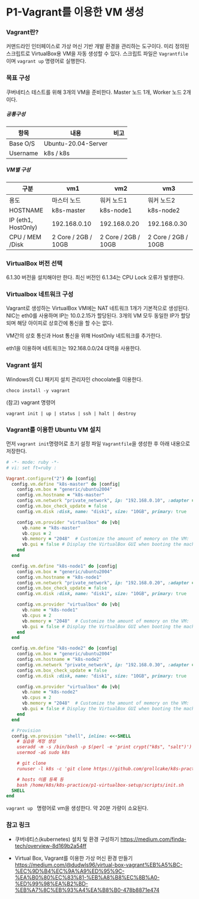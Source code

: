 # P1-Vagrant를 이용한 VM 생성



### Vagrant란?

커맨드라인 인터페이스로 가상 머신 기반 개발 환경을 관리하는 도구이다. 미리 정의된 스크립트로 VirtualBox용 VM을 자동 생성할 수 있다. 스크립트 파일은 `Vagrantfile` 이며 `vagrant up` 명령어로 실행한다.



### 목표 구성

쿠버네티스 테스트를 위해 3개의 VM을 준비한다. Master 노드 1개, Worker 노드 2개이다.

##### 공통구성

| 항목     | 내용                | 비고 |
| -------- | ------------------- | ---- |
| Base O/S | Ubuntu-20.04-Server |      |
| Username | k8s / k8s           |      |

##### VM별 구성

| 구분                | vm1                 | vm2                 | vm3                 |
| ------------------- | ------------------- | ------------------- | ------------------- |
| 용도                | 마스터 노드         | 워커 노드1          | 워커 노드2          |
| HOSTNAME            | k8s-master          | k8s-node1           | k8s-node2           |
| IP (eth1, HostOnly) | 192.168.0.10        | 192.168.0.20        | 192.168.0.30        |
| CPU / MEM /Disk     | 2 Core / 2GB / 10GB | 2 Core / 2GB / 10GB | 2 Core / 2GB / 10GB |



### VirtualBox 버전 선택

6.1.30 버전을 설치해야만 한다. 최신 버전인 6.1.34는 CPU Lock 오류가 발생한다.



### Virtualbox 네트워크 구성

Vagrant로 생성하는 VirtualBox VM에는 NAT 네트워크 1개가 기본적으로 생성된다. NIC는 eth0를 사용하며 IP는 10.0.2.15가 할당된다. 3개의 VM 모두 동일한 IP가 할당되며 해당 아이피로 상호간에 통신을 할 수는 없다.

VM간의 상호 통신과 Host 통신을 위해 HostOnly 네트워크를 추가한다.

eth1을 이용하며 네트워크는 192.168.0.0/24 대역을 사용한다.



### Vagrant 설치

Windows의 CLI 패키지 설치 관리자인 chocolate를 이용한다.

```
choco install -y vagrant
```

(참고) vagrant 명령어

```
vagrant init | up | status | ssh | halt | destroy
```



### Vagrant를 이용한 Ubuntu VM 설치

먼저 `vagrant init`명령어로 초기 설정 파일 `Vagrantfile`을 생성한 후 아래 내용으로 저장한다.

```ruby
# -*- mode: ruby -*-
# vi: set ft=ruby :

Vagrant.configure("2") do |config|
  config.vm.define "k8s-master" do |config|
    config.vm.box = "generic/ubuntu2004"
    config.vm.hostname = "k8s-master"
    config.vm.network "private_network", ip: "192.168.0.10", :adapter => 2
    config.vm.box_check_update = false
    config.vm.disk :disk, name: "disk1", size: "10GB", primary: true

    config.vm.provider "virtualbox" do |vb|
      vb.name = "k8s-master"
      vb.cpus = 2
      vb.memory = "2048"  # Customize the amount of memory on the VM:
      vb.gui = false # Display the VirtualBox GUI when booting the machine
    end
  end

  config.vm.define "k8s-node1" do |config|
    config.vm.box = "generic/ubuntu2004"
    config.vm.hostname = "k8s-node1"
    config.vm.network "private_network", ip: "192.168.0.20", :adapter => 2
    config.vm.box_check_update = false
    config.vm.disk :disk, name: "disk1", size: "10GB", primary: true

    config.vm.provider "virtualbox" do |vb|
      vb.name = "k8s-node1"
      vb.cpus = 2
      vb.memory = "2048"  # Customize the amount of memory on the VM:
      vb.gui = false # Display the VirtualBox GUI when booting the machine
    end
  end

  config.vm.define "k8s-node2" do |config|
    config.vm.box = "generic/ubuntu2004"
    config.vm.hostname = "k8s-node2"
    config.vm.network "private_network", ip: "192.168.0.30", :adapter => 2
    config.vm.box_check_update = false
    config.vm.disk :disk, name: "disk1", size: "10GB", primary: true

    config.vm.provider "virtualbox" do |vb|
      vb.name = "k8s-node2"
      vb.cpus = 2
      vb.memory = "2048"  # Customize the amount of memory on the VM:
      vb.gui = false # Display the VirtualBox GUI when booting the machine
    end
  end

  # Provision
  config.vm.provision "shell", inline: <<-SHELL
    # 실습용 계정 생성
    useradd -m -s /bin/bash -p $(perl -e 'print crypt("k8s", "salt")') k8s
    usermod -aG sudo k8s

    # git clone
    runuser -l k8s -c 'git clone https://github.com/grollcake/k8s-practice.git'

    # hosts 이름 등록 등
    bash /home/k8s/k8s-practice/p1-virtualbox-setup/scripts/init.sh
  SHELL
end
```

`vagrant up ` 명령어로 vm을 생성한다. 약 20분 가량이 소요된다.



### 참고 링크

* 쿠버네티스(kubernetes) 설치 및 환경 구성하기 https://medium.com/finda-tech/overview-8d169b2a54ff

* Virtual Box, Vagrant를 이용한 가상 머신 환경 만들기 https://medium.com/@dudwls96/virtual-box-vagrant%EB%A5%BC-%EC%9D%B4%EC%9A%A9%ED%95%9C-%EA%B0%80%EC%83%81-%EB%A8%B8%EC%8B%A0-%ED%99%98%EA%B2%BD-%EB%A7%8C%EB%93%A4%EA%B8%B0-478b8871e474